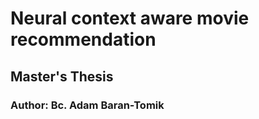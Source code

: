 # Neural context aware movie recommendation

## Master's Thesis


### Author: Bc. Adam Baran-Tomik

